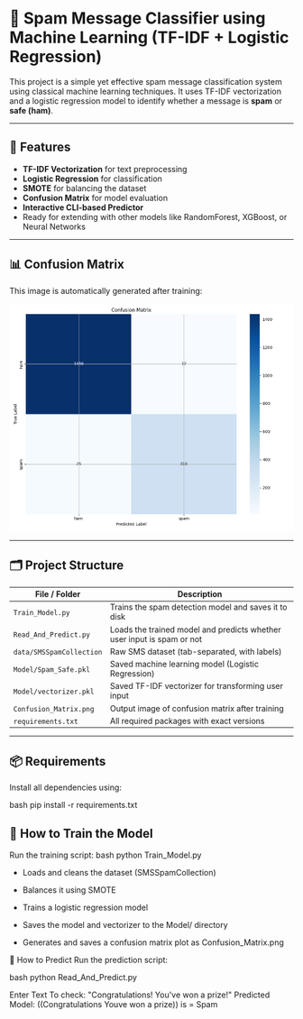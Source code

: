 # 📧 Spam Message Classifier using Machine Learning (TF-IDF + Logistic Regression)

This project is a simple yet effective spam message classification system using classical machine learning techniques. It uses TF-IDF vectorization and a logistic regression model to identify whether a message is **spam** or **safe (ham)**.

---

## 🔧 Features

- **TF-IDF Vectorization** for text preprocessing  
- **Logistic Regression** for classification  
- **SMOTE** for balancing the dataset  
- **Confusion Matrix** for model evaluation  
- **Interactive CLI-based Predictor**  
- Ready for extending with other models like RandomForest, XGBoost, or Neural Networks

---

## 📊 Confusion Matrix

This image is automatically generated after training:

![Confusion Matrix](Confusion_Matrix/Confusion_Matrix.png)

---

## 🗂️ Project Structure

| File / Folder              | Description                                                                 |
|---------------------------|-----------------------------------------------------------------------------|
| `Train_Model.py`          | Trains the spam detection model and saves it to disk                       |
| `Read_And_Predict.py`     | Loads the trained model and predicts whether user input is spam or not     |
| `data/SMSSpamCollection`  | Raw SMS dataset (tab-separated, with labels)                                |
| `Model/Spam_Safe.pkl`     | Saved machine learning model (Logistic Regression)                         |
| `Model/vectorizer.pkl`    | Saved TF-IDF vectorizer for transforming user input                         |
| `Confusion_Matrix.png`    | Output image of confusion matrix after training                             |
| `requirements.txt`        | All required packages with exact versions                                   |

---

## 📦 Requirements

Install all dependencies using:

bash
pip install -r requirements.txt


## 🚀 How to Train the Model
Run the training script:
bash
python Train_Model.py

- Loads and cleans the dataset (SMSSpamCollection)

- Balances it using SMOTE

- Trains a logistic regression model

- Saves the model and vectorizer to the Model/ directory

- Generates and saves a confusion matrix plot as Confusion_Matrix.png


🔮 How to Predict
Run the prediction script:

bash
python Read_And_Predict.py

Enter Text To check: "Congratulations! You've won a prize!"
Predicted Model: ((Congratulations Youve won a prize)) is = Spam


